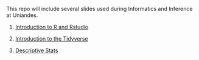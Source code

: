 This repo will include several slides used during Informatics and Inference at Uniandes.

1. [Introduction to R and Rstudio](https://camilogarciabotero.github.io/inference-slides/01-introduction/01-introduction.html#/title-slide)

2. [Introduction to the Tidyverse](https://camilogarciabotero.github.io/inference-slides/02-intro-tidyverse/02-intro-tidyverse.html#/title-slide)

3. [Descriptive Stats](https://camilogarciabotero.github.io/inference-slides/03-descriptive-stats/03-descriptive-stats.html#/title-slide)